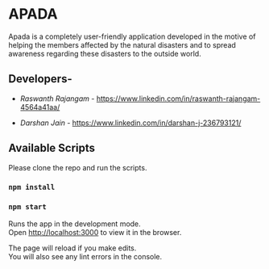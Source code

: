 # APADA

Apada is a completely user-friendly application developed in the motive of helping the members affected by the natural disasters and to spread awareness regarding these disasters to the outside world.

## Developers-

 - *Raswanth Rajangam* - https://www.linkedin.com/in/raswanth-rajangam-4564a41aa/

 - *Darshan Jain* - https://www.linkedin.com/in/darshan-j-236793121/
 
## Available Scripts

Please clone the repo and run the scripts.

### `npm install`

### `npm start`

Runs the app in the development mode.<br />
Open [http://localhost:3000](http://localhost:3000) to view it in the browser.

The page will reload if you make edits.<br />
You will also see any lint errors in the console.

